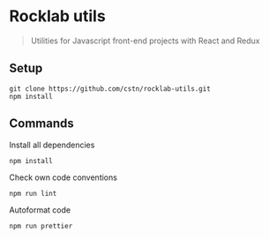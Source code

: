 # Rocklab utils

> Utilities for Javascript front-end projects with React and Redux

## Setup

```shell script
git clone https://github.com/cstn/rocklab-utils.git
npm install
````

## Commands

Install all dependencies

```shell script
npm install
```

Check own code conventions

```shell script
npm run lint
````

Autoformat code

```shell script
npm run prettier
```
